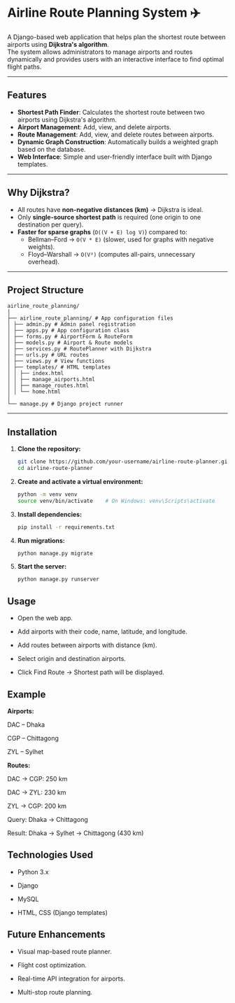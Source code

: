 # Airline Route Planning System ✈️

A Django-based web application that helps plan the shortest route between airports using **Dijkstra's algorithm**.  
The system allows administrators to manage airports and routes dynamically and provides users with an interactive interface to find optimal flight paths.

---

## Features

- **Shortest Path Finder**: Calculates the shortest route between two airports using Dijkstra's algorithm.
- **Airport Management**: Add, view, and delete airports.
- **Route Management**: Add, view, and delete routes between airports.
- **Dynamic Graph Construction**: Automatically builds a weighted graph based on the database.
- **Web Interface**: Simple and user-friendly interface built with Django templates.

---

## Why Dijkstra?

- All routes have **non-negative distances (km)** → Dijkstra is ideal.
- Only **single-source shortest path** is required (one origin to one destination per query).
- **Faster for sparse graphs** (`O((V + E) log V)`) compared to:
  - Bellman–Ford → `O(V * E)` (slower, used for graphs with negative weights).
  - Floyd–Warshall → `O(V³)` (computes all-pairs, unnecessary overhead).

---

## Project Structure
```
airline_route_planning/
│
├── airline_route_planning/ # App configuration files
│ ├── admin.py # Admin panel registration
│ ├── apps.py # App configuration class
│ ├── forms.py # AirportForm & RouteForm
│ ├── models.py # Airport & Route models
│ ├── services.py # RoutePlanner with Dijkstra
│ ├── urls.py # URL routes
│ ├── views.py # View functions
│ ├── templates/ # HTML templates
│ │ ├── index.html
│ │ ├── manage_airports.html
│ │ ├── manage_routes.html
│ │ └── home.html
│
└── manage.py # Django project runner
```
---

## Installation

1. **Clone the repository:**
   ```bash
   git clone https://github.com/your-username/airline-route-planner.git
   cd airline-route-planner
2. **Create and activate a virtual environment:**
    ```bash
    python -m venv venv
    source venv/bin/activate    # On Windows: venv\Scripts\activate

3. **Install dependencies:**
    ```bash
    pip install -r requirements.txt

4. **Run migrations:**
    ```bash
    python manage.py migrate

5. **Start the server:**
    ```bash
    python manage.py runserver


## Usage

- Open the web app.

- Add airports with their code, name, latitude, and longitude.

- Add routes between airports with distance (km).

- Select origin and destination airports.

- Click Find Route → Shortest path will be displayed.


## Example

**Airports:**

DAC – Dhaka

CGP – Chittagong

ZYL – Sylhet

**Routes:**

DAC → CGP: 250 km

DAC → ZYL: 230 km

ZYL → CGP: 200 km

Query: Dhaka → Chittagong

Result: Dhaka → Sylhet → Chittagong (430 km)


## Technologies Used

- Python 3.x

- Django

- MySQL

- HTML, CSS (Django templates)

## Future Enhancements

- Visual map-based route planner.

- Flight cost optimization.

- Real-time API integration for airports.

- Multi-stop route planning.
